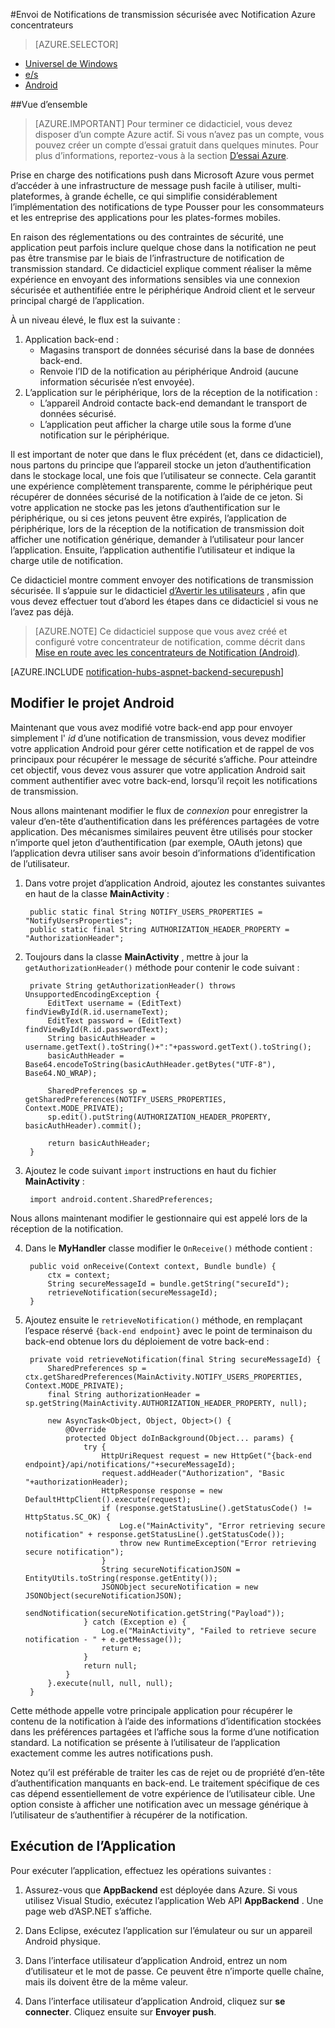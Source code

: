 <properties
    pageTitle="Envoi de Notifications de transmission sécurisée avec Notification Azure concentrateurs"
    description="Apprenez à envoyer des notifications de transmission sécurisé à une application d’Android d’Azure. Exemples de code écrits en Java et C#."
    documentationCenter="android"
    keywords="Pousser la notification, les notifications de type Pousser, envoyer des messages, des notifications de type Pousser android"
    authors="ysxu"
    manager="erikre"
    editor=""
    services="notification-hubs"/>

<tags
    ms.service="notification-hubs"
    ms.workload="mobile"
    ms.tgt_pltfrm="android"
    ms.devlang="java"
    ms.topic="article"
    ms.date="06/29/2016" 
    ms.author="yuaxu"/>

#<a name="sending-secure-push-notifications-with-azure-notification-hubs"></a>Envoi de Notifications de transmission sécurisée avec Notification Azure concentrateurs

> [AZURE.SELECTOR]
- [Universel de Windows](notification-hubs-aspnet-backend-windows-dotnet-wns-secure-push-notification.md)
- [e/s](notification-hubs-aspnet-backend-ios-push-apple-apns-secure-notification.md)
- [Android](notification-hubs-aspnet-backend-android-secure-google-gcm-push-notification.md)

##<a name="overview"></a>Vue d’ensemble

> [AZURE.IMPORTANT] Pour terminer ce didacticiel, vous devez disposer d’un compte Azure actif. Si vous n’avez pas un compte, vous pouvez créer un compte d’essai gratuit dans quelques minutes. Pour plus d’informations, reportez-vous à la section [D’essai Azure](https://azure.microsoft.com/pricing/free-trial/?WT.mc_id=A643EE910&amp;returnurl=http%3A%2F%2Fazure.microsoft.com%2Fen-us%2Fdocumentation%2Farticles%2Fpartner-xamarin-notification-hubs-ios-get-started).

Prise en charge des notifications push dans Microsoft Azure vous permet d’accéder à une infrastructure de message push facile à utiliser, multi-plateformes, à grande échelle, ce qui simplifie considérablement l’implémentation des notifications de type Pousser pour les consommateurs et les entreprise des applications pour les plates-formes mobiles.

En raison des réglementations ou des contraintes de sécurité, une application peut parfois inclure quelque chose dans la notification ne peut pas être transmise par le biais de l’infrastructure de notification de transmission standard. Ce didacticiel explique comment réaliser la même expérience en envoyant des informations sensibles via une connexion sécurisée et authentifiée entre le périphérique Android client et le serveur principal chargé de l’application.

À un niveau élevé, le flux est la suivante :

1. Application back-end :
    - Magasins transport de données sécurisé dans la base de données back-end.
    - Renvoie l’ID de la notification au périphérique Android (aucune information sécurisée n’est envoyée).
2. L’application sur le périphérique, lors de la réception de la notification :
    - L’appareil Android contacte back-end demandant le transport de données sécurisé.
    - L’application peut afficher la charge utile sous la forme d’une notification sur le périphérique.

Il est important de noter que dans le flux précédent (et, dans ce didacticiel), nous partons du principe que l’appareil stocke un jeton d’authentification dans le stockage local, une fois que l’utilisateur se connecte. Cela garantit une expérience complètement transparente, comme le périphérique peut récupérer de données sécurisé de la notification à l’aide de ce jeton. Si votre application ne stocke pas les jetons d’authentification sur le périphérique, ou si ces jetons peuvent être expirés, l’application de périphérique, lors de la réception de la notification de transmission doit afficher une notification générique, demander à l’utilisateur pour lancer l’application. Ensuite, l’application authentifie l’utilisateur et indique la charge utile de notification.

Ce didacticiel montre comment envoyer des notifications de transmission sécurisée. Il s’appuie sur le didacticiel [d’Avertir les utilisateurs](notification-hubs-aspnet-backend-gcm-android-push-to-user-google-notification.md) , afin que vous devez effectuer tout d’abord les étapes dans ce didacticiel si vous ne l’avez pas déjà.

> [AZURE.NOTE] Ce didacticiel suppose que vous avez créé et configuré votre concentrateur de notification, comme décrit dans [Mise en route avec les concentrateurs de Notification (Android)](notification-hubs-android-push-notification-google-gcm-get-started.md).

[AZURE.INCLUDE [notification-hubs-aspnet-backend-securepush](../../includes/notification-hubs-aspnet-backend-securepush.md)]

## <a name="modify-the-android-project"></a>Modifier le projet Android

Maintenant que vous avez modifié votre back-end app pour envoyer simplement l' *id* d’une notification de transmission, vous devez modifier votre application Android pour gérer cette notification et de rappel de vos principaux pour récupérer le message de sécurité s’affiche.
Pour atteindre cet objectif, vous devez vous assurer que votre application Android sait comment authentifier avec votre back-end, lorsqu’il reçoit les notifications de transmission.

Nous allons maintenant modifier le flux de *connexion* pour enregistrer la valeur d’en-tête d’authentification dans les préférences partagées de votre application. Des mécanismes similaires peuvent être utilisés pour stocker n’importe quel jeton d’authentification (par exemple, OAuth jetons) que l’application devra utiliser sans avoir besoin d’informations d’identification de l’utilisateur.

1. Dans votre projet d’application Android, ajoutez les constantes suivantes en haut de la classe **MainActivity** :

        public static final String NOTIFY_USERS_PROPERTIES = "NotifyUsersProperties";
        public static final String AUTHORIZATION_HEADER_PROPERTY = "AuthorizationHeader";

2. Toujours dans la classe **MainActivity** , mettre à jour la `getAuthorizationHeader()` méthode pour contenir le code suivant :

        private String getAuthorizationHeader() throws UnsupportedEncodingException {
            EditText username = (EditText) findViewById(R.id.usernameText);
            EditText password = (EditText) findViewById(R.id.passwordText);
            String basicAuthHeader = username.getText().toString()+":"+password.getText().toString();
            basicAuthHeader = Base64.encodeToString(basicAuthHeader.getBytes("UTF-8"), Base64.NO_WRAP);

            SharedPreferences sp = getSharedPreferences(NOTIFY_USERS_PROPERTIES, Context.MODE_PRIVATE);
            sp.edit().putString(AUTHORIZATION_HEADER_PROPERTY, basicAuthHeader).commit();

            return basicAuthHeader;
        }

3. Ajoutez le code suivant `import` instructions en haut du fichier **MainActivity** :

        import android.content.SharedPreferences;

Nous allons maintenant modifier le gestionnaire qui est appelé lors de la réception de la notification.

4. Dans le **MyHandler** classe modifier le `OnReceive()` méthode contient :

        public void onReceive(Context context, Bundle bundle) {
            ctx = context;
            String secureMessageId = bundle.getString("secureId");
            retrieveNotification(secureMessageId);
        }

5. Ajoutez ensuite le `retrieveNotification()` méthode, en remplaçant l’espace réservé `{back-end endpoint}` avec le point de terminaison du back-end obtenue lors du déploiement de votre back-end :

        private void retrieveNotification(final String secureMessageId) {
            SharedPreferences sp = ctx.getSharedPreferences(MainActivity.NOTIFY_USERS_PROPERTIES, Context.MODE_PRIVATE);
            final String authorizationHeader = sp.getString(MainActivity.AUTHORIZATION_HEADER_PROPERTY, null);

            new AsyncTask<Object, Object, Object>() {
                @Override
                protected Object doInBackground(Object... params) {
                    try {
                        HttpUriRequest request = new HttpGet("{back-end endpoint}/api/notifications/"+secureMessageId);
                        request.addHeader("Authorization", "Basic "+authorizationHeader);
                        HttpResponse response = new DefaultHttpClient().execute(request);
                        if (response.getStatusLine().getStatusCode() != HttpStatus.SC_OK) {
                            Log.e("MainActivity", "Error retrieving secure notification" + response.getStatusLine().getStatusCode());
                            throw new RuntimeException("Error retrieving secure notification");
                        }
                        String secureNotificationJSON = EntityUtils.toString(response.getEntity());
                        JSONObject secureNotification = new JSONObject(secureNotificationJSON);
                        sendNotification(secureNotification.getString("Payload"));
                    } catch (Exception e) {
                        Log.e("MainActivity", "Failed to retrieve secure notification - " + e.getMessage());
                        return e;
                    }
                    return null;
                }
            }.execute(null, null, null);
        }


Cette méthode appelle votre principale application pour récupérer le contenu de la notification à l’aide des informations d’identification stockées dans les préférences partagées et l’affiche sous la forme d’une notification standard. La notification se présente à l’utilisateur de l’application exactement comme les autres notifications push.

Notez qu’il est préférable de traiter les cas de rejet ou de propriété d’en-tête d’authentification manquants en back-end. Le traitement spécifique de ces cas dépend essentiellement de votre expérience de l’utilisateur cible. Une option consiste à afficher une notification avec un message générique à l’utilisateur de s’authentifier à récupérer de la notification.

## <a name="run-the-application"></a>Exécution de l’Application

Pour exécuter l’application, effectuez les opérations suivantes :

1. Assurez-vous que **AppBackend** est déployée dans Azure. Si vous utilisez Visual Studio, exécutez l’application Web API **AppBackend** . Une page web d’ASP.NET s’affiche.

2. Dans Eclipse, exécutez l’application sur l’émulateur ou sur un appareil Android physique.

3. Dans l’interface utilisateur d’application Android, entrez un nom d’utilisateur et le mot de passe. Ce peuvent être n’importe quelle chaîne, mais ils doivent être de la même valeur.

4. Dans l’interface utilisateur d’application Android, cliquez sur **se connecter**. Cliquez ensuite sur **Envoyer push**.
